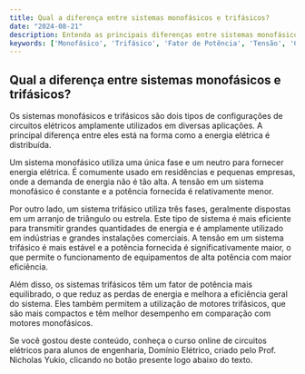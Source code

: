 ```yaml
---
title: Qual a diferença entre sistemas monofásicos e trifásicos?
date: "2024-08-21"
description: Entenda as principais diferenças entre sistemas monofásicos e trifásicos em circuitos elétricos.
keywords: ['Monofásico', 'Trifásico', 'Fator de Potência', 'Tensão', 'Circuitos Elétricos']
---
```


## Qual a diferença entre sistemas monofásicos e trifásicos?

Os sistemas monofásicos e trifásicos são dois tipos de configurações de circuitos elétricos amplamente utilizados em diversas aplicações. A principal diferença entre eles está na forma como a energia elétrica é distribuída.

Um sistema monofásico utiliza uma única fase e um neutro para fornecer energia elétrica. É comumente usado em residências e pequenas empresas, onde a demanda de energia não é tão alta. A tensão em um sistema monofásico é constante e a potência fornecida é relativamente menor.

Por outro lado, um sistema trifásico utiliza três fases, geralmente dispostas em um arranjo de triângulo ou estrela. Este tipo de sistema é mais eficiente para transmitir grandes quantidades de energia e é amplamente utilizado em indústrias e grandes instalações comerciais. A tensão em um sistema trifásico é mais estável e a potência fornecida é significativamente maior, o que permite o funcionamento de equipamentos de alta potência com maior eficiência.

Além disso, os sistemas trifásicos têm um fator de potência mais equilibrado, o que reduz as perdas de energia e melhora a eficiência geral do sistema. Eles também permitem a utilização de motores trifásicos, que são mais compactos e têm melhor desempenho em comparação com motores monofásicos.

Se você gostou deste conteúdo, conheça o curso online de circuitos elétricos para alunos de engenharia, Domínio Elétrico, criado pelo Prof. Nicholas Yukio, clicando no botão presente logo abaixo do texto.